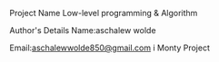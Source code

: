 Project Name Low-level programming & Algorithm

Author's Details Name:aschalew wolde

Email:aschalewwolde850@gmail.com
i
Monty Project
